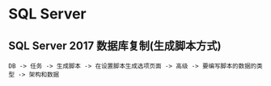 # SQL Server

## SQL Server 2017 数据库复制(生成脚本方式)

```
DB -> 任务 -> 生成脚本 -> 在设置脚本生成选项页面 -> 高级 -> 要编写脚本的数据的类型 -> 架构和数据
```